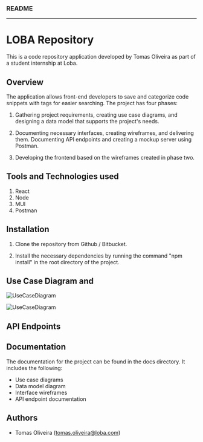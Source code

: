 ### README
---
# LOBA Repository

This is a code repository application developed by Tomas Oliveira as part of a student internship at Loba.

## Overview

The application allows front-end developers to save and categorize code snippets with tags for easier searching. 
The project has four phases:

1. Gathering project requirements, creating use case diagrams, and designing a data model that supports the project's needs.

2. Documenting necessary interfaces, creating wireframes, and delivering them.
Documenting API endpoints and creating a mockup server using Postman.

3. Developing the frontend based on the wireframes created in phase two.

## Tools and Technologies used

1. React
2. Node 
3. MUI
4. Postman 

## Installation

1. Clone the repository from Github / Bitbucket.

2. Install the necessary dependencies by running the command "npm install" in the root directory of the project.

## Use Case Diagram and 

![UseCaseDiagram](Sem%20título.png)


![UseCaseDiagram](modelo.png)


## API Endpoints



## Documentation

The documentation for the project can be found in the docs directory. It includes the following:

* Use case diagrams
* Data model diagram
* Interface wireframes
* API endpoint documentation

## Authors 

* Tomas Oliveira (tomas.oliveira@loba.com)




